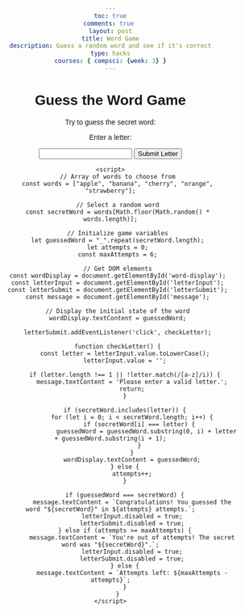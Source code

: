 ```yaml
---
toc: true
comments: true 
layout: post
title: Word Game
description: Guess a random word and see if it's correct
type: hacks
courses: { compsci: {week: 3} }
---
```


<html>
<head>
    <title>Guess the Word Game</title>
    <style>
        body {
            font-family: Arial, sans-serif;
            text-align: center;
        }
    </style>
</head>
<body>
    <h1>Guess the Word Game</h1>
    <p>Try to guess the secret word:</p>
    <div id="word-display"></div>
    <p>Enter a letter:</p>
    <input type="text" id="letterInput">
    <input type="submit" value="Submit Letter" id="letterSubmit">
    <p id="message"></p>

    <script>
        // Array of words to choose from
        const words = ["apple", "banana", "cherry", "orange", "strawberry"];
        
        // Select a random word
        const secretWord = words[Math.floor(Math.random() * words.length)];

        // Initialize game variables
        let guessedWord = "_".repeat(secretWord.length);
        let attempts = 0;
        const maxAttempts = 6;

        // Get DOM elements
        const wordDisplay = document.getElementById('word-display');
        const letterInput = document.getElementById('letterInput');
        const letterSubmit = document.getElementById('letterSubmit');
        const message = document.getElementById('message');

        // Display the initial state of the word
        wordDisplay.textContent = guessedWord;

        letterSubmit.addEventListener('click', checkLetter);

        function checkLetter() {
            const letter = letterInput.value.toLowerCase();
            letterInput.value = '';

            if (letter.length !== 1 || !letter.match(/[a-z]/i)) {
                message.textContent = 'Please enter a valid letter.';
                return;
            }

            if (secretWord.includes(letter)) {
                for (let i = 0; i < secretWord.length; i++) {
                    if (secretWord[i] === letter) {
                        guessedWord = guessedWord.substring(0, i) + letter + guessedWord.substring(i + 1);
                    }
                }
                wordDisplay.textContent = guessedWord;
            } else {
                attempts++;
            }

            if (guessedWord === secretWord) {
                message.textContent = `Congratulations! You guessed the word "${secretWord}" in ${attempts} attempts.`;
                letterInput.disabled = true;
                letterSubmit.disabled = true;
            } else if (attempts >= maxAttempts) {
                message.textContent = `You're out of attempts! The secret word was "${secretWord}".`;
                letterInput.disabled = true;
                letterSubmit.disabled = true;
            } else {
                message.textContent = `Attempts left: ${maxAttempts - attempts}`;
            }
        }
    </script>
</body>
</html>